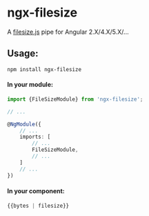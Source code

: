 # ngx-filesize

A [filesize.js](https://filesizejs.com) pipe for Angular 2.X/4.X/5.X/...

## Usage:
```
npm install ngx-filesize
```

#### In your module:
```typescript
import {FileSizeModule} from 'ngx-filesize';

// ...

@NgModule({
    // ...
    imports: [
        // ...
        FileSizeModule,
        // ...
    ]
    // ...
})
```

#### In your component:
```typescript
{{bytes | filesize}}
```